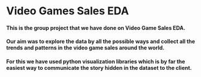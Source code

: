 # Video Games Sales EDA
#### This is the group project that we have done on Video Game Sales EDA. 
#### Our aim was to explore the data by all the possible ways and collect all the trends and patterns in the video game sales around the world.
#### For this we have used python visualization libraries which is by far the easiest way to communicate the story hidden in the dataset to the client.

